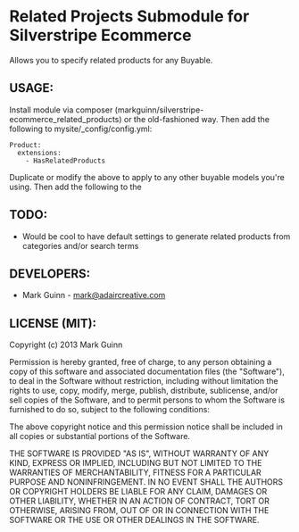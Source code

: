 Related Projects Submodule for Silverstripe Ecommerce
=====================================================

Allows you to specify related products for any Buyable.

USAGE:
------
Install module via composer (markguinn/silverstripe-ecommerce_related_products)
or the old-fashioned way. Then add the following to mysite/_config/config.yml:

```
Product:
  extensions:
    - HasRelatedProducts
```

Duplicate or modify the above to apply to any other buyable
models you're using. Then add the following to the 


TODO:
-----
* Would be cool to have default settings to generate related
  products from categories and/or search terms

DEVELOPERS:
-----------
* Mark Guinn - mark@adaircreative.com

LICENSE (MIT):
--------------
Copyright (c) 2013 Mark Guinn

Permission is hereby granted, free of charge, to any person obtaining a copy of
this software and associated documentation files (the "Software"), to deal in
the Software without restriction, including without limitation the rights to use,
copy, modify, merge, publish, distribute, sublicense, and/or sell copies of the
Software, and to permit persons to whom the Software is furnished to do so, subject
to the following conditions:

The above copyright notice and this permission notice shall be included in all copies
or substantial portions of the Software.

THE SOFTWARE IS PROVIDED "AS IS", WITHOUT WARRANTY OF ANY KIND, EXPRESS OR IMPLIED,
INCLUDING BUT NOT LIMITED TO THE WARRANTIES OF MERCHANTABILITY, FITNESS FOR A PARTICULAR
PURPOSE AND NONINFRINGEMENT. IN NO EVENT SHALL THE AUTHORS OR COPYRIGHT HOLDERS BE LIABLE
FOR ANY CLAIM, DAMAGES OR OTHER LIABILITY, WHETHER IN AN ACTION OF CONTRACT, TORT OR
OTHERWISE, ARISING FROM, OUT OF OR IN CONNECTION WITH THE SOFTWARE OR THE USE OR OTHER
DEALINGS IN THE SOFTWARE.